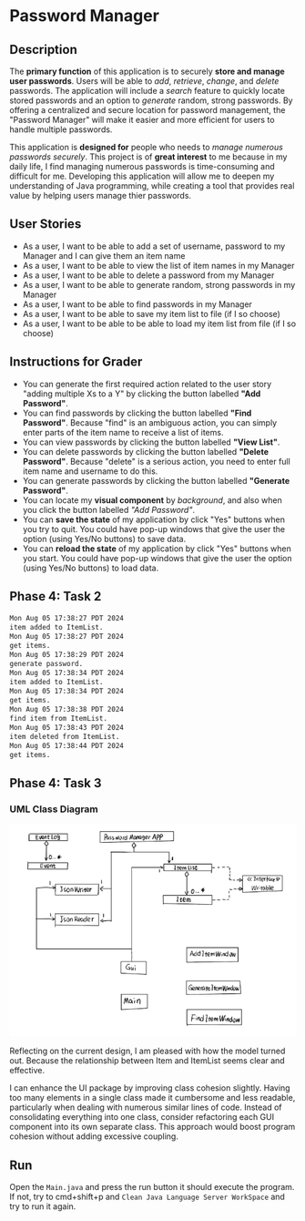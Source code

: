 # Password Manager

## Description

The **primary function** of this application is to securely **store and manage user passwords**. Users will be able to *add*, *retrieve*, *change*, and *delete* passwords. The application will include a *search* feature to quickly locate stored passwords and an option to *generate* random, strong passwords. By offering a centralized and secure location for password management, the "Password Manager" will make it easier and more efficient for users to handle multiple passwords.

This application is **designed for** people who needs to *manage numerous passwords securely*. This project is of **great interest** to me because in my daily life, I find managing numerous passwords is time-consuming and difficult for me. Developing this application will allow me to deepen my understanding of Java programming, while creating a tool that provides real value by helping users manage thier passwords.

## User Stories
- As a user, I want to be able to add a set of username, password to my Manager and I can give them an item name
- As a user, I want to be able to view the list of item names in my Manager
- As a user, I want to be able to delete a password from my Manager
- As a user, I want to be able to generate random, strong passwords in my Manager
- As a user, I want to be able to find passwords in my Manager
- As a user, I want to be able to save my item list to file (if I so choose)
- As a user, I want to be able to be able to load my item list from file (if I so choose)


## Instructions for Grader
- You can generate the first required action related to the user story "adding multiple Xs to a Y" by clicking the button labelled **"Add Password"**.
- You can find passwords by clicking the button labelled **"Find Password"**.
  Because "find" is an ambiguous action, you can simply enter parts of the item name to receive a list of items.
- You can view passwords by clicking the button labelled **"View List"**.
- You can delete passwords by clicking the button labelled **"Delete Password"**. Because "delete" is a serious action, you need to enter full item name
  and username to do this.
- You can generate passwords by clicking the button labelled **"Generate Password"**.
- You can locate my **visual component** by *background*, and also when you click the button labelled *"Add Password"*.
- You can **save the state** of my application by click "Yes" buttons when you try to quit. You could have pop-up windows that give the user the option (using Yes/No buttons) to save data.  
- You can **reload the state** of my application by click "Yes" buttons when you start. You could have pop-up windows that give the user the option (using Yes/No buttons) to load data. 




## Phase 4: Task 2
```
Mon Aug 05 17:38:27 PDT 2024
item added to ItemList.
Mon Aug 05 17:38:27 PDT 2024
get items.
Mon Aug 05 17:38:29 PDT 2024
generate password.
Mon Aug 05 17:38:34 PDT 2024
item added to ItemList.
Mon Aug 05 17:38:34 PDT 2024
get items.
Mon Aug 05 17:38:38 PDT 2024
find item from ItemList.
Mon Aug 05 17:38:43 PDT 2024
item deleted from ItemList.
Mon Aug 05 17:38:44 PDT 2024
get items.
```

## Phase 4: Task 3
### UML Class Diagram

![UML Diagram](UML_Design_Diagram.png)


Reflecting on the current design, I am pleased with how the model turned out. Because the relationship between Item and ItemList seems clear and effective.

I can enhance the UI package by improving class cohesion slightly. Having too many elements in a single class made it cumbersome and less readable, particularly when dealing with numerous similar lines of code. Instead of consolidating everything into one class, consider refactoring each GUI component into its own separate class. This approach would boost program cohesion without adding excessive coupling.

## Run
Open the `Main.java` and press the run button it should execute the program. If not, try to cmd+shift+p and `Clean Java Language Server WorkSpace` and try to run it again.